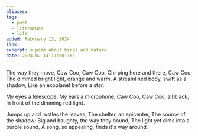 ```yaml
---
aliases: 
tags:
  - post
  - literature
  - life
added: February 13, 2024
link: 
excerpt: a poem about birds and nature.
date: 2024-02-14T11:50:36Z
---
```

The way they move,
Caw Coo, Caw Coo,
Chirping here and there, Caw Coo;
The dimmed bright light, orange and warm,
A streamlined body, swift as a shadow,
Like an exoplanet before a star.

My eyes a telescope, 
My ears a microphone,
Caw Coo, Caw Coo, all black,
In front of the dimming red light.

Jumps up and rustles the leaves,
The shelter, an epicenter, 
The source of the shadow;
Big and haughty, the way they bound,
The light yet dims into a purple sound,
A song, so appealing, finds it's way around.
